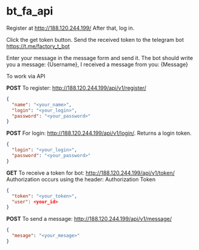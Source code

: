 # bt_fa_api

Register at http://188.120.244.199/
After that, log in.

Click the get token button.
Send the received token to the telegram bot
https://t.me/factory_t_bot

Enter your message in the message form and send it.
The bot should write you a message:
{Username}, I received a message from you:
{Message}

To work via API


**POST**
To register: http://188.120.244.199/api/v1/register/
```json
{
  "name": "<your_name>",
  "login": "<your_login>",
  "password": "<your_password>"
}
```



**POST**
For login: http://188.120.244.199/api/v1/login/.
Returns a login token.
```json
{
  "login": "<your_login>",
  "password": "<your_password>"
}
```

**GET**
To receive a token for bot: http://188.120.244.199/api/v1/token/
Authorization occurs using the header: Authorization Token <your token from login>
```json
{
  "token": "<your_token>",
  "user": <your_id>
}
```


**POST**
To send a message: http://188.120.244.199/api/v1/message/

```json
{
  "mesage": "<your_mesage>"
}
```


